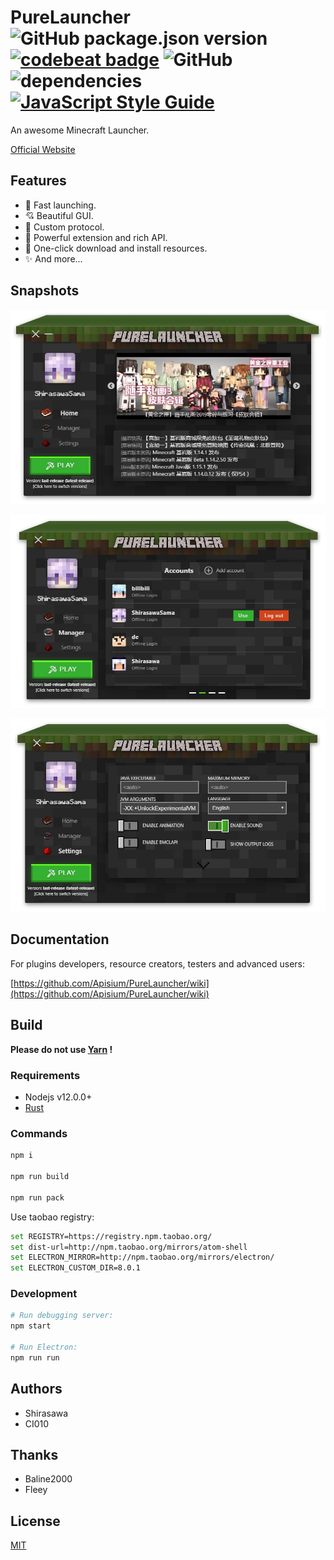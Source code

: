 # PureLauncher ![GitHub package.json version](https://img.shields.io/github/package-json/v/Apisium/PureLauncher) [![codebeat badge](https://codebeat.co/badges/2afd1913-119b-4b47-acb8-dbac54259a4e)](https://codebeat.co/projects/github-com-apisium-purelauncher-master) ![GitHub](https://img.shields.io/github/license/Apisium/PureLauncher) ![dependencies](https://david-dm.org/Apisium/PureLauncher/dev-status.svg) [![JavaScript Style Guide](https://img.shields.io/badge/code_style-standard-brightgreen.svg)](https://standardjs.com)

An awesome Minecraft Launcher.

[Official Website](https://pl.apisium.cn)

## Features

- 🚀 Fast launching.
- 💘 Beautiful GUI.
- 🎉 Custom protocol.
- 🤔 Powerful extension and rich API.
- 🎁 One-click download and install resources.
- ✨ And more...

## Snapshots

![Home](./snapshots/home.jpg)

![Accounts](./snapshots/accounts.jpg)

![Settings](./snapshots/settings.jpg)

## Documentation

For plugins developers, resource creators, testers and advanced users:

[https://github.com/Apisium/PureLauncher/wiki](https://github.com/Apisium/PureLauncher/wiki)

## Build

**Please do not use [Yarn](https://yarnpkg.com) !**

### Requirements

- Nodejs v12.0.0+
- [Rust](https://rustup.rs/)

### Commands

```bash
npm i

npm run build

npm run pack
```

Use taobao registry:

```bash
set REGISTRY=https://registry.npm.taobao.org/
set dist-url=http://npm.taobao.org/mirrors/atom-shell
set ELECTRON_MIRROR=http://npm.taobao.org/mirrors/electron/
set ELECTRON_CUSTOM_DIR=8.0.1
```

### Development

```bash
# Run debugging server:
npm start

# Run Electron:
npm run run
```

## Authors

- Shirasawa
- CI010

## Thanks

- Baline2000
- Fleey

## License

[MIT](./LICENSE)
